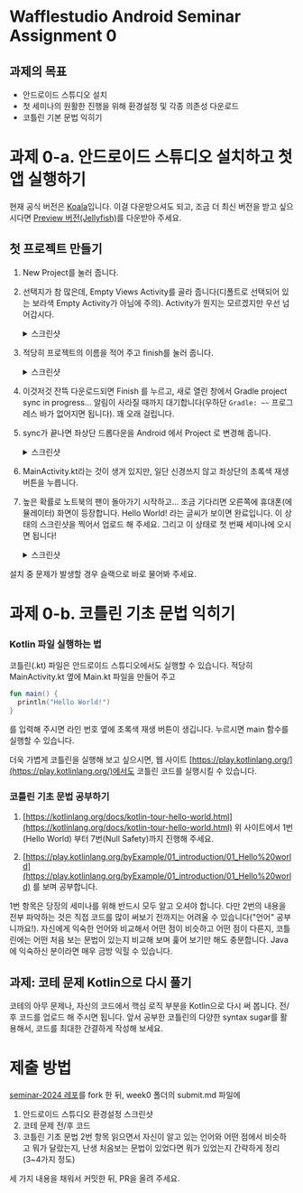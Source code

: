 # Wafflestudio Android Seminar Assignment 0

## 과제의 목표

- 안드로이드 스튜디오 설치
- 첫 세미나의 원활한 진행을 위해 환경설정 및 각종 의존성 다운로드
- 코틀린 기본 문법 익히기

# 과제 0-a. 안드로이드 스튜디오 설치하고 첫 앱 실행하기

현재 공식 버전은 [Koala](https://developer.android.com/studio)입니다. 이걸 다운받으셔도 되고, 조금 더 최신 버전을 받고 싶으시다면 [Preview 버전(Jellyfish)](https://developer.android.com/studio/preview)를 다운받아 주세요.

## 첫 프로젝트 만들기

1. New Project를 눌러 줍니다.

2. 선택지가 참 많은데, Empty Views Activity를 골라 줍니다(디폴트로 선택되어 있는 보라색 Empty Activity가 아님에 주의). Activity가 뭔지는 모르겠지만 우선 넘어갑시다.
    <details>
    <summary>스크린샷</summary>
    <div markdown="1">
    
    <img width="901" alt="image" src="https://github.com/user-attachments/assets/a0500a71-6c03-446d-b75e-a4d02b8ad112">
    
    </div>
    </details>
   
3. 적당히 프로젝트의 이름을 적어 주고 finish를 눌러 줍니다.
    <details>
    <summary>스크린샷</summary>
    <div markdown="1">
    
    <img width="898" alt="image" src="https://github.com/user-attachments/assets/c17af9ba-5c31-4325-b12a-8955e2afc373">
    
    </div>
    </details>

5. 이것저것 잔뜩 다운로드되면 Finish 를 누르고, 새로 열린 창에서 Gradle project sync in progress... 알림이 사라질 때까지 대기합니다(우하단 `Gradle: ~~` 프로그레스 바가 없어지면 됩니다). 꽤 오래 걸립니다.

6. sync가 끝나면 좌상단 드롭다운을 Android 에서 Project 로 변경해 줍니다.
    <details>
    <summary>스크린샷</summary>
    <div markdown="1">
    
    <img width="1389" alt="image" src="https://github.com/user-attachments/assets/7b203700-7142-444c-8fde-18796311d8e0">
    
    </div>
    </details>
   


8. MainActivity.kt라는 것이 생겨 있지만, 일단 신경쓰지 않고 좌상단의 초록색 재생 버튼을 누릅니다.

9. 높은 확률로 노트북의 팬이 돌아가기 시작하고... 조금 기다리면 오른쪽에 휴대폰(에뮬레이터) 화면이 등장합니다. Hello World! 라는 글씨가 보이면 완료입니다. 이 상태의 스크린샷을 찍어서 업로드 해 주세요. 그리고 이 상태로 첫 번째 세미나에 오시면 됩니다!
    <details>
    <summary>스크린샷</summary>
    <div markdown="1">
    
    <img width="1398" alt="image" src="https://github.com/user-attachments/assets/89760403-9300-45eb-afed-711d1ce006ce">
    
    </div>
    </details>
    

설치 중 문제가 발생할 경우 슬랙으로 바로 물어봐 주세요.

# 과제 0-b. 코틀린 기초 문법 익히기

### Kotlin 파일 실행하는 법

코틀린(.kt) 파일은 안드로이드 스튜디오에서도 실행할 수 있습니다.
적당히 MainActivity.kt 옆에 Main.kt 파일을 만들어 주고

```kotlin
fun main() {
  println("Hello World!")
}
```

를 입력해 주시면 라인 번호 옆에 초록색 재생 버튼이 생깁니다. 누르시면 main 함수를 실행할 수 있습니다.

더욱 가볍게 코틀린을 실행해 보고 싶으시면, 웹 사이트 [https://play.kotlinlang.org/](https://play.kotlinlang.org/)에서도 코틀린 코드를 실행시킬 수 있습니다.

### 코틀린 기초 문법 공부하기

1. [https://kotlinlang.org/docs/kotlin-tour-hello-world.html](https://kotlinlang.org/docs/kotlin-tour-hello-world.html)
   위 사이트에서 1번(Hello World) 부터 7번(Null Safety)까지 진행해 주세요.

2. [https://play.kotlinlang.org/byExample/01_introduction/01_Hello%20world](https://play.kotlinlang.org/byExample/01_introduction/01_Hello%20world) 를 보며 공부합니다.

1번 항목은 당장의 세미나를 위해 반드시 모두 알고 오셔야 합니다.
다만 2번의 내용을 전부 파악하는 것은 직접 코드를 많이 써보기 전까지는 어려울 수 있습니다("언어" 공부니까요!). 자신에게 익숙한 언어와 비교해서 어떤 점이 비슷하고 어떤 점이 다른지, 코틀린에는 어떤 처음 보는 문법이 있는지 비교해 보며 훑어 보기만 해도 충분합니다. Java에 익숙하신 분이라면 매우 금방 익힐 수 있습니다.

## 과제: 코테 문제 Kotlin으로 다시 풀기

코테의 아무 문제나, 자신의 코드에서 핵심 로직 부분을 Kotlin으로 다시 써 봅니다.
전/후 코드를 업로드 해 주시면 됩니다.
앞서 공부한 코틀린의 다양한 syntax sugar를 활용해서, 코드를 최대한 간결하게 작성해 보세요.

# 제출 방법
[seminar-2024 레포](https://github.com/wafflestudio/seminar-2024-android-assignment)를 fork 한 뒤, week0 폴더의 submit.md 파일에 
1. 안드로이드 스튜디오 환경설정 스크린샷
2. 코테 문제 전/후 코드
3. 코틀린 기초 문법 2번 항목 읽으면서 자신이 알고 있는 언어와 어떤 점에서 비슷하고 뭐가 달랐는지, 난생 처음보는 문법이 있었다면 뭐가 있었는지 간략하게 정리 (3~4가지 정도)

세 가지 내용을 채워서 커밋한 뒤, PR을 올려 주세요.
